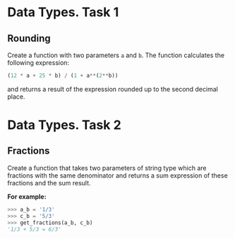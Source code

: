 # Data Types. Task 1

## Rounding

Create a function with two parameters `a` and `b`. The function calculates the following expression:

```python
(12 * a + 25 * b) / (1 + a**(2**b))
```

and returns a result of the expression rounded up to the second decimal place.

# Data Types. Task 2

## Fractions

Create a function that takes two parameters of string type which are fractions with the same denominator and returns a sum expression of these fractions and the sum result.

**For example:**

```python
>>> a_b = '1/3'
>>> c_b = '5/3'
>>> get_fractions(a_b, c_b)
'1/3 + 5/3 = 6/3'
```
